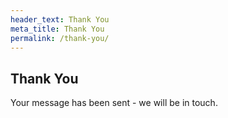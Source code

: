 ```yaml
---
header_text: Thank You
meta_title: Thank You
permalink: /thank-you/
---
```

## Thank You

Your message has been sent - we will be in touch.
